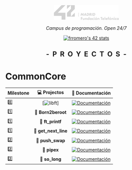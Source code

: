 <p align="center" width="100%">
    <a href="42_Madrid/42"><img width="40%" src="42_Madrid/img/logo5.png"></a> </p>
<p align="center" width="100%"><i>Campus de programación. Open 24/7 </i></p>
<p align="center" width="100%">
    <a href="42_Madrid/42"><img src="https://badge.mediaplus.ma/greenbinary/frromero?1337Badge=off&UM6P=off" alt="frromero's 42 stats" /></a></p>

<h2 align="center" width="100%"><b>-&nbsp;&nbsp;P&nbsp;&nbsp;R&nbsp;&nbsp;O&nbsp;&nbsp;Y&nbsp;&nbsp;E&nbsp;&nbsp;C&nbsp;&nbsp;T&nbsp;&nbsp;O&nbsp;&nbsp;S&nbsp;&nbsp;-</b></h2>


# CommonCore
	
| Milestone | 💻 Projectos | 📝 Documentación |
|------|:------------:|:------------------:|
| 0️⃣  |[![libft](https://img.shields.io/badge/libft-2efc50)] | [![Documentación](https://img.shields.io/badge/Documentación-0077B5)](42_Madrid/0/) |
| 1️⃣  | 📘 **Born2beroot** |[![Documentación](https://img.shields.io/badge/Documentación-0077B5)](42_Madrid/milestone_1/born2beroot) |
| 1️⃣  | 📘 **ft_printf** | [![Documentación](https://img.shields.io/badge/Documentación-0077B5)](42_Madrid/milestone_1/printf/) |
| 1️⃣  | 📘 **get_next_line** | [![Documentación](https://img.shields.io/badge/Documentación-0077B5)](42_Madrid/milestone_1/get_next_line/) |
| 2️⃣  | 📕 **push_swap** | [![Documentación](https://img.shields.io/badge/Documentación-0077B5)](42_Madrid/milestone_2/push_swap/) |
| 2️⃣  | 📕 **pipex** | [![Documentación](https://img.shields.io/badge/Documentación-0077B5)](42_Madrid/milestone_2/pipex) |
| 2️⃣  | 📕 **so_long** | [![Documentación](https://img.shields.io/badge/Documentación-0077B5)](42_Madrid/milestone_2/so_long/) |

</h2>

